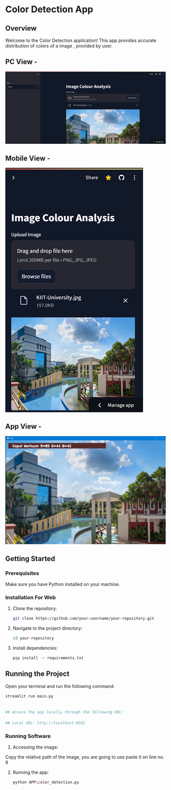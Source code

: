 # Color Detection App

## Overview

Welcome to the Color Detection application! This app provides accurate distribution of colors of a image , provided by user.

## PC View - 
<img src="Images/color-pc.png">

## Mobile View - 
<img src="Images/color-mobile.png">

## App View - 
<img src="Images\App preview.jpg">

## Getting Started

### Prerequisites

Make sure you have Python installed on your machine.

### Installation For Web

1. Clone the repository:

    ```bash
    git clone https://github.com/your-username/your-repository.git
    ```

2. Navigate to the project directory:

    ```bash
    cd your-repository
    ```

3. Install dependencies:

    ```bash
    pip install -r requirements.txt
    ```

## Running the Project

Open your terminal and run the following command:

```bash
streamlit run main.py


## Access the app locally through the following URL:

## Local URL: http://localhost:8501
```

### Running Software

1. Accessing the image:

Copy the relative path of the image, you are going to use
paste it on line no. 9

2. Running the app:

    ```bash
    python APP\color_detection.py
    ```

